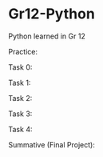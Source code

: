 Gr12-Python
===========

Python learned in Gr 12


Practice:


Task 0:


Task 1:


Task 2:


Task 3:


Task 4:



Summative (Final Project):

